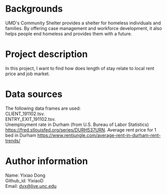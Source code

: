 # Backgrounds
UMD's Community Shelter provides a shelter for homeless individuals and families. By offering case management and workforce development, it also helps people end homeless and provides them with a future.

# Project description
In this project, I want to find how does length of stay relate to local rent price and job market.

# Data sources
The following data frames are used:  
CLIENT_191102.tsv.  
ENTRY_EXIT_191102.tsv.  
Unemployment rate in Durham (from U.S. Bureau of Labor Statistics) https://fred.stlouisfed.org/series/DURH537URN. 
Average rent price for 1 bed in Durham https://www.rentjungle.com/average-rent-in-durham-rent-trends/


# Author information
Name: Yixiao Dong  
Github_id: YixiaoD  
Email: dyx@live.unc.edu

